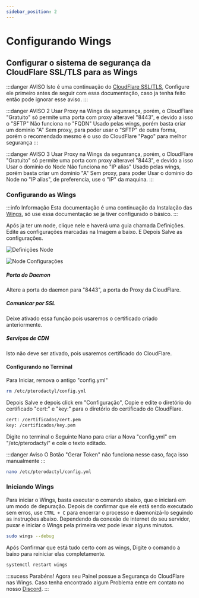 ```yaml
---
sidebar_position: 2
---
```


# Configurando Wings

## Configurar o sistema de segurança da CloudFlare SSL/TLS para as Wings

:::danger AVISO
Isto é uma continuação do [CloudFlare SSL/TLS](/docs/4%20-%20Guias%20Extras/1%20-%20CloudFlare%20CDN/completo-estrito.md), Configure ele primeiro antes de seguir com essa documentação, caso ja tenha feito então pode ignorar esse aviso.
:::

:::danger AVISO 2
Usar Proxy na Wings da segunrança, porém, o CloudFlare "Gratuito" só permite uma porta com proxy alteravel "8443", e devido a isso o "SFTP" Não funciona no "FQDN" Usado pelas wings, porém basta criar um dominio "A" Sem proxy, para poder usar o "SFTP" de outra forma, porém o recomendado mesmo é o uso do CloudFlare "Pago" para melhor segurança
:::

:::danger AVISO 3
Usar Proxy na Wings da segunrança, porém, o CloudFlare "Gratuito" só permite uma porta com proxy alteravel "8443", e devido a isso Usar o dominio do Node Não funciona no "IP alias" Usado pelas wings, porém basta criar um dominio "A" Sem proxy, para poder Usar o dominio do Node no "IP alias", de preferencia, use o "IP" da maquina.
:::

### Configurando as Wings

:::info Informação
Esta documentação é uma continuação da Instalação das [Wings](/docs/2%20-%20Pterodactyl/4%20-%20Wings/Instala%C3%A7%C3%A3o.md), só use essa documentação se ja tiver configurado o básico.
:::


Após ja ter um node, clique nele e haverá uma guia chamada Definições. Edite as configurações marcadas na Imagem a baixo. E Depois Salve as configurações.

![Definições Node](./img/definicoes-node.png)

![Node Configurações](./img/node-config.png)

##### Porta do Daemon

Altere a porta do daemon para "8443", a porta do Proxy da CloudFlare.

##### Comunicar por SSL

Deixe ativado essa função pois usaremos o certificado criado anteriormente.

##### Serviços de CDN

Isto não deve ser ativado, pois usaremos certificado do CloudFlare.


#### Configurando no Terminal

Para Iniciar, remova o antigo "config.yml"

```bash
rm /etc/pterodactyl/config.yml
```

Depois Salve e depois click em "Configuração", Copie e edite o diretório do certificado "cert:" e "key:" para o diretório do certificado do CloudFlare.

```bash
cert: /certificados/cert.pem
key: /certificados/key.pem
```


Digite no terminal o Seguinte Nano para criar a Nova "config.yml" em "/etc/pterodactyl" e cole o texto editado.

:::danger Aviso
O Botão "Gerar Token" não funciona nesse caso, faça isso manualmente
:::

```bash
nano /etc/pterodactyl/config.yml
```

### Iniciando Wings

Para iniciar o Wings, basta executar o comando abaixo, que o iniciará em um modo de depuração. Depois de confirmar que ele está sendo executado sem erros, use `CTRL + C` para encerrar o processo e daemonizá-lo seguindo as instruções abaixo. Dependendo da conexão de internet do seu servidor, puxar e iniciar o Wings pela primeira vez pode levar alguns minutos.

```bash
sudo wings --debug
```

Após Confirmar que está tudo certo com as wings, Digite o comando a baixo para reiniciar elas completamente.

```bash
systemctl restart wings
```

:::sucess Parabéns!
Agora seu Painel possue a Segurança do CloudFlare nas Wings.
Caso tenha encontrado algum Problema entre em contato no nosso [Discord](https://discord.gg/8r7n7mU33R).
:::
